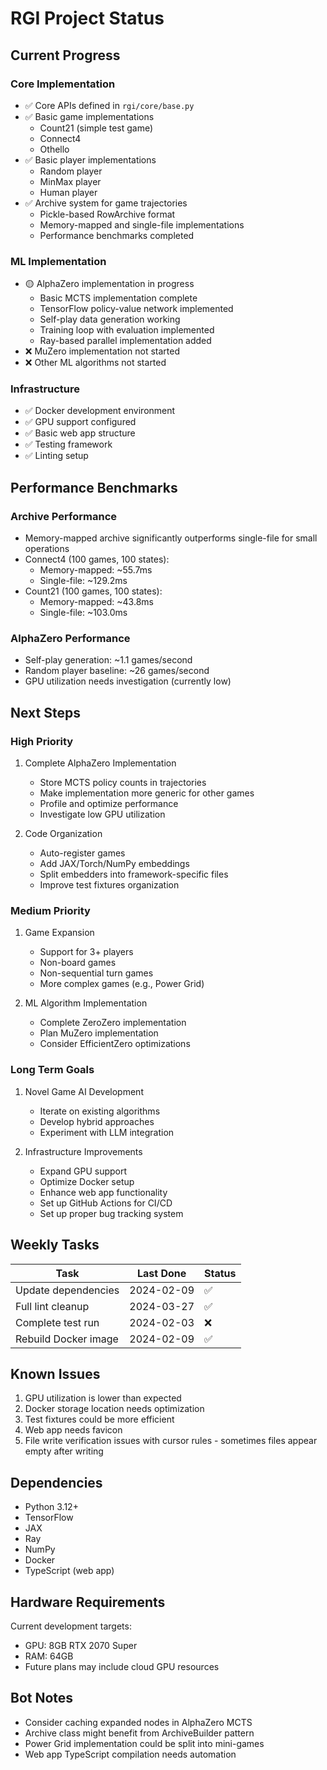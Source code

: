 # RGI Project Status

## Current Progress

### Core Implementation
- ✅ Core APIs defined in `rgi/core/base.py`
- ✅ Basic game implementations
  - Count21 (simple test game)
  - Connect4
  - Othello
- ✅ Basic player implementations
  - Random player
  - MinMax player
  - Human player
- ✅ Archive system for game trajectories
  - Pickle-based RowArchive format
  - Memory-mapped and single-file implementations
  - Performance benchmarks completed

### ML Implementation
- 🟡 AlphaZero implementation in progress
  - Basic MCTS implementation complete
  - TensorFlow policy-value network implemented
  - Self-play data generation working
  - Training loop with evaluation implemented
  - Ray-based parallel implementation added
- ❌ MuZero implementation not started
- ❌ Other ML algorithms not started

### Infrastructure
- ✅ Docker development environment
- ✅ GPU support configured
- ✅ Basic web app structure
- ✅ Testing framework
- ✅ Linting setup

## Performance Benchmarks

### Archive Performance
- Memory-mapped archive significantly outperforms single-file for small operations
- Connect4 (100 games, 100 states):
  - Memory-mapped: ~55.7ms
  - Single-file: ~129.2ms
- Count21 (100 games, 100 states):
  - Memory-mapped: ~43.8ms
  - Single-file: ~103.0ms

### AlphaZero Performance
- Self-play generation: ~1.1 games/second
- Random player baseline: ~26 games/second
- GPU utilization needs investigation (currently low)

## Next Steps

### High Priority
1. Complete AlphaZero Implementation
   - Store MCTS policy counts in trajectories
   - Make implementation more generic for other games
   - Profile and optimize performance
   - Investigate low GPU utilization

2. Code Organization
   - Auto-register games
   - Add JAX/Torch/NumPy embeddings
   - Split embedders into framework-specific files
   - Improve test fixtures organization

### Medium Priority
1. Game Expansion
   - Support for 3+ players
   - Non-board games
   - Non-sequential turn games
   - More complex games (e.g., Power Grid)

2. ML Algorithm Implementation
   - Complete ZeroZero implementation
   - Plan MuZero implementation
   - Consider EfficientZero optimizations

### Long Term Goals
1. Novel Game AI Development
   - Iterate on existing algorithms
   - Develop hybrid approaches
   - Experiment with LLM integration

2. Infrastructure Improvements
   - Expand GPU support
   - Optimize Docker setup
   - Enhance web app functionality
   - Set up GitHub Actions for CI/CD
   - Set up proper bug tracking system

## Weekly Tasks
| Task | Last Done | Status |
|------|-----------|--------|
| Update dependencies | 2024-02-09 | ✅ |
| Full lint cleanup | 2024-03-27 | ✅ |
| Complete test run | 2024-02-03 | ❌ |
| Rebuild Docker image | 2024-02-09 | ✅ |

## Known Issues
1. GPU utilization is lower than expected
2. Docker storage location needs optimization
3. Test fixtures could be more efficient
4. Web app needs favicon
5. File write verification issues with cursor rules - sometimes files appear empty after writing

## Dependencies
- Python 3.12+
- TensorFlow
- JAX
- Ray
- NumPy
- Docker
- TypeScript (web app)

## Hardware Requirements
Current development targets:
- GPU: 8GB RTX 2070 Super
- RAM: 64GB
- Future plans may include cloud GPU resources

## Bot Notes
- Consider caching expanded nodes in AlphaZero MCTS
- Archive class might benefit from ArchiveBuilder pattern
- Power Grid implementation could be split into mini-games
- Web app TypeScript compilation needs automation 